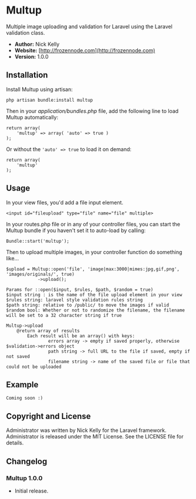 # Multup

Multiple image uploading and validation for Laravel using the Laravel validation class.

- **Author:** Nick Kelly
- **Website:** [http://frozennode.com](http://frozennode.com)
- **Version:** 1.0.0

## Installation

Install Multup using artisan:

    php artisan bundle:install multup

Then in your *application/bundles.php* file, add the following line to load Multup automatically:

    return array(
        'multup' => array( 'auto' => true )
    );

Or without the `'auto' => true` to load it on demand:

    return array(
        'multup'
    );

## Usage

In your view files, you'd add a file input element.

    <input id="fileupload" type="file" name="file" multiple>

In your routes.php file or in any of your controller files, you can start the Multup bundle if you haven't set it to auto-load by calling:

    Bundle::start('multup');

Then to upload multiple images, in your controller function do something like...

	
    $upload = Multup::open('file', 'image|max:3000|mimes:jpg,gif,png', 'images/originals/', true)
				->upload();
	
	Params for ::open($input, $rules, $path, $random = true)
	$input string : is the name of the file upload element in your view 
	$rules string: laravel style validation rules string
	$path string: relative to /public/ to move the images if valid
	$random bool: Whether or not to randomize the filename, the filename will be set to a 32 character string if true

	Multup->upload
		@return array of results
			Each result will be an array() with keys:
					errors array -> empty if saved properly, otherwise $validation->errors object
					path string -> full URL to the file if saved, empty if not saved
					filename string -> name of the saved file or file that could not be uploaded
	
## Example

    Coming soon :)
    
## Copyright and License
Administrator was written by Nick Kelly for the Laravel framework.
Administrator is released under the MIT License. See the LICENSE file for details.

## Changelog

### Multup 1.0.0
- Initial release.
